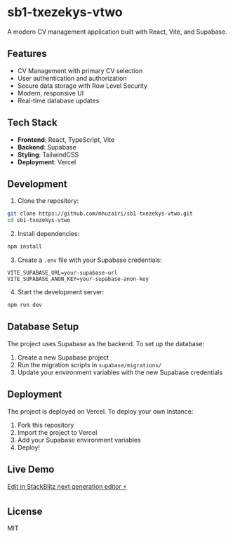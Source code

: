 # sb1-txezekys-vtwo

A modern CV management application built with React, Vite, and Supabase.

## Features

- CV Management with primary CV selection
- User authentication and authorization
- Secure data storage with Row Level Security
- Modern, responsive UI
- Real-time database updates

## Tech Stack

- **Frontend**: React, TypeScript, Vite
- **Backend**: Supabase
- **Styling**: TailwindCSS
- **Deployment**: Vercel

## Development

1. Clone the repository:
```bash
git clone https://github.com/mhuzairi/sb1-txezekys-vtwo.git
cd sb1-txezekys-vtwo
```

2. Install dependencies:
```bash
npm install
```

3. Create a `.env` file with your Supabase credentials:
```env
VITE_SUPABASE_URL=your-supabase-url
VITE_SUPABASE_ANON_KEY=your-supabase-anon-key
```

4. Start the development server:
```bash
npm run dev
```

## Database Setup

The project uses Supabase as the backend. To set up the database:

1. Create a new Supabase project
2. Run the migration scripts in `supabase/migrations/`
3. Update your environment variables with the new Supabase credentials

## Deployment

The project is deployed on Vercel. To deploy your own instance:

1. Fork this repository
2. Import the project to Vercel
3. Add your Supabase environment variables
4. Deploy!

## Live Demo

[Edit in StackBlitz next generation editor ⚡️](https://stackblitz.com/~/github.com/mhuzairi/sb1-txezekys-vtwo)

## License

MIT